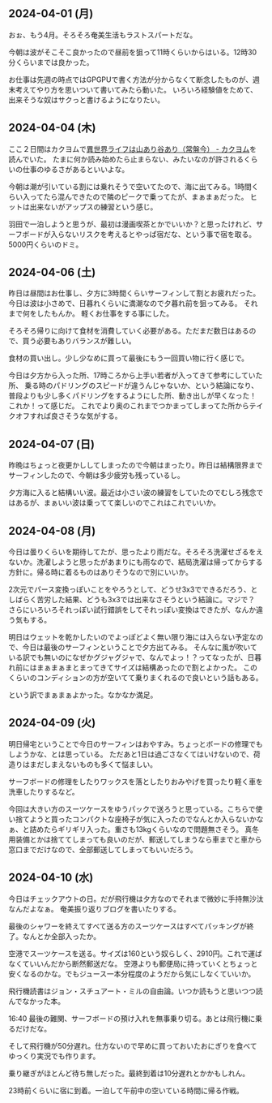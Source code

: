 ## 2024-04-01 (月)

おぉ、もう4月。そろそろ奄美生活もラストスパートだな。

今朝は波がそこそこ良かったので昼前を狙って11時くらいからはいる。12時30分くらいまでは良かった。

お仕事は先週の時点ではGPGPUで書く方法が分からなくて断念したものが、週末考えてやり方を思いついて書いてみたら動いた。
いろいろ経験値をためて、出来そうな奴はサクっと書けるようになりたい。

## 2024-04-04 (木)

ここ２日間はカクヨムで[異世界ライフは山あり谷あり（常盤今） - カクヨム](https://kakuyomu.jp/works/16816927860902878211)を読んでいた。
たまに何か読み始めたら止まらない、みたいなのが許されるくらいの仕事のゆるさがあるといいよな。

今朝は潮が引いている割には乗れそうで空いてたので、海に出てみる。1時間くらい入ってたら混んできたので隣のピークで乗ってたが、まぁまぁだった。
ヒットは出来ないがアップスの練習という感じ。

羽田で一泊しようと思うが、最初は漫画喫茶とかでいいか？と思ったけれど、サーフボードが入らないリスクを考えるとやっぱ宿だな、という事で宿を取る。
5000円くらいのドミ。

## 2024-04-06 (土)

昨日は昼間はお仕事し、夕方に3時間くらいサーフィンして割とお疲れだった。
今日は波は小さめで、日暮れくらいに満潮なので夕暮れ前を狙ってみる。
それまで何をしたもんか。
軽くお仕事をする事にした。

そろそろ帰りに向けて食材を消費していく必要がある。ただまだ数日はあるので、買う必要もありバランスが難しい。

食材の買い出し。少し少なめに買って最後にもう一回買い物に行く感じで。

今日は夕方から入った所、17時ころから上手い若者が入ってきて参考にしていた所、
乗る時のパドリングのスピードが違うんじゃないか、という結論になり、
普段よりも少し多くパドリングをするようにした所、動き出しが早くなった！
これか！って感じだ。
これでより奥のこれまでつかまってしまってた所からテイクオフすれば良さそうな気がする。

## 2024-04-07 (日)

昨晩はちょっと夜更かししてしまったので今朝はまったり。昨日は結構限界までサーフィンしたので、今朝は多少疲労も残っているし。

夕方海に入ると結構いい波。最近は小さい波の練習をしていたのでむしろ残念ではあるが、まぁいい波は乗ってて楽しいのでこれはこれでいいか。

## 2024-04-08 (月)

今日は曇りくらいを期待してたが、思ったより雨だな。そろそろ洗濯せざるをえないか。洗濯しようと思ったがあまりにも雨なので、結局洗濯は帰ってからする方針に。帰る時に着るものはありそうなので別にいいか。

2次元でパース変換っぽいことをやろうとして、どうせ3x3でできるだろう、としばらく苦労した結果、どうも3x3では出来なさそうという結論に。マジで？
さらにいろいろそれっぽい試行錯誤をしてそれっぽい変換はできたが、なんか違う気もする。

明日はウェットを乾かしたいのでよっぽどよく無い限り海には入らない予定なので、今日は最後のサーフィンということで夕方出てみる。
そんなに風が吹いている訳でも無いのになぜかグジャグジャで、なんでよっ！？ってなったが、日暮れ前にはまぁまぁまとまってきてサイズは結構あったので割とよかった。
このくらいのコンディションの方が空いてて乗りまくれるので良いという話もある。

という訳でまぁまぁよかった。なかなか満足。

## 2024-04-09 (火)

明日帰宅ということで今日のサーフィンはおやすみ。ちょっとボードの修理でもしようかな、とは思っている。
ただあと1日は過ごさなくてはいけないので、荷造りはまだしまえないものも多くて悩ましい。

サーフボードの修理をしたりワックスを落としたりおみやげを買ったり軽く車を洗車したりするなど。

今回は大きい方のスーツケースをゆうパックで送ろうと思っている。こちらで使い捨てようと買ったコンパクトな座椅子が気に入ったのでなんとか入らないかなぁ、と詰めたらギリギリ入った。重さも13kgくらいなので問題無さそう。
真冬用装備とかは捨ててしまっても良いのだが、郵送してしまうなら車までと車から窓口までだけなので、全部郵送してしまってもいいだろう。

## 2024-04-10 (水)

今日はチェックアウトの日。だが飛行機は夕方なのでそれまで微妙に手持無沙汰なんだよなぁ。
奄美振り返りブログを書いたりする。

最後のシャワーを終えてすべて送る方のスーツケースはすべてパッキングが終了。なんとか全部入ったか。

空港でスーツケースを送る。サイズは160という奴らしく、2910円。これで運ばなくていいんだから断然郵送だな。
空港よりも郵便局に持っていくとちょっと安くなるのかな。でもジュース一本分程度のようだから気にしなくていいか。

飛行機読書はジョン・スチュアート・ミルの自由論。いつか読もうと思いつつ読んでなかった本。

16:40 最後の難関、サーフボードの預け入れを無事乗り切る。あとは飛行機に乗るだけだな。

そして飛行機が50分遅れ。仕方ないので早めに買っておいたおにぎりを食べてゆっくり実況でも作ります。

乗り継ぎがほとんど待ち無しだった。最終到着は10分遅れとかかもしれん。

23時前くらいに宿に到着。一泊して午前中の空いている時間に帰る作戦。